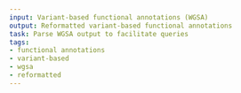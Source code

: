 ```yaml
---
input: Variant-based functional annotations (WGSA)
output: Reformatted variant-based functional annotations
task: Parse WGSA output to facilitate queries
tags:
- functional annotations
- variant-based
- wgsa
- reformatted
---
```

